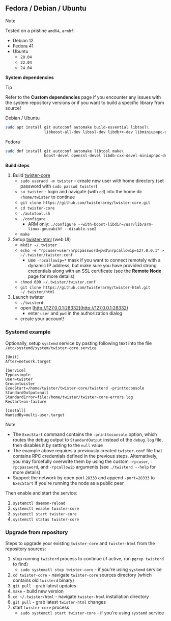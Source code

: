 ## Fedora / Debian / Ubuntu

> [!NOTE]
> Tested on a pristine `amd64`, `armhf`:
> * Debian 12
> * Fedora 41
> * Ubuntu
>   * `20.04`
>   * `22.04`
>   * `24.04`

**System dependencies**

> [!TIP]
> Refer to the **Custom dependencies** page if you encounter any issues with the system repository versions or if you want to build a specific library from source!

Debian / Ubuntu
``` bash
sudo apt install git autoconf automake build-essential libtool\
                 libboost-all-dev libssl-dev libdb++-dev libminiupnpc-dev
```

Fedora
``` bash
sudo dnf install git autoconf automake libtool make\
                 boost-devel openssl-devel libdb-cxx-devel miniupnpc-devel
```

**Build steps**

1. Build [twister-core](https://github.com/twisterarmy/twister-core)
    - `sudo useradd -m twister` - create new user with home directory (set password with `sudo passwd twister`)
    - `su twister` - login and navigate (with `cd`) into the home dir `/home/twister` to continue
    - `git clone https://github.com/twisterarmy/twister-core.git`
    - `cd twister-core`
    - `./autotool.sh`
    - `./configure`
        - ARM only: `./configure --with-boost-libdir=/usr/lib/arm-linux-gnueabihf --disable-sse2`
    - `make`
2. Setup [twister-html](https://github.com/twisterarmy/twister-html) (web UI)
    - `mkdir ~/.twister`
    - `echo -e "rpcuser=user\nrpcpassword=pwd\nrpcallowip=127.0.0.1" > ~/.twister/twister.conf`
        - use `-rpcallowip=*` mask if you want to connect remotely with a dynamic IP address, but make sure you have provided strong credentials along with an SSL certificate (see the **Remote Node** page for more details)
    - `chmod 600 ~/.twister/twister.conf`
    - `git clone https://github.com/twisterarmy/twister-html.git ~/.twister/html`
3. Launch twister
    - `./twisterd`
    - open [http://127.0.0.1:28332](http://127.0.0.1:28332)
        - enter `user` and `pwd` in the authorization dialog
    - create your account!

### Systemd example

Optionally, setup `systemd` service by pasting following text into the file `/etc/systemd/system/twister-core.service`

``` /etc/systemd/system/twister-core.service
[Unit]
After=network.target

[Service]
Type=simple
User=twister
Group=twister
ExecStart=/home/twister/twister-core/twisterd -printtoconsole
StandardOutput=null
StandardError=file:/home/twister/twister-core-errors.log
Restart=on-failure

[Install]
WantedBy=multi-user.target
```
> [!NOTE]
> * The `ExecStart` command contains the `-printtoconsole` option, which routes the debug output to `StandardOutput` instead of the `debug.log` file, then disables it by setting to the `null` value
> * The example above requires a previously created `twister.conf` file that contains RPC credentials defined in the previous steps. Alternatively, you may forcefully overwrite them by using the custom `-rpcuser`, `-rpcpassword`, and `-rpcallowip` arguments (see `./twisterd --help` for more details)
> * Support the network by open port `28333` and append `-port=28333` to `ExecStart` if you're running the node as a public peer

Then enable and start the service:

1. `systemctl daemon-reload`
2. `systemctl enable twister-core`
3. `systemctl start twister-core`
4. `systemctl status twister-core`

### Upgrade from repository

Steps to upgrade your existing `twister-core` and `twister-html` from the repository sources:

1. stop running `twisterd` process to continue (if active, run `pgrep twisterd` to find)
    - `sudo systemctl stop twister-core` - if you're using `systemd` service
2. `cd twister-core` - navigate `twister-core` sources directory (which contains old `twisterd` binary)
3. `git pull` - grab latest updates
4. `make` - build new version
5. `cd ~/.twister/html` - navigate `twister-html` installation directory
6. `git pull` - grab latest `twister-html` changes
8. start `twister-core` process
    - `sudo systemctl start twister-core` - if you're using `systemd` service